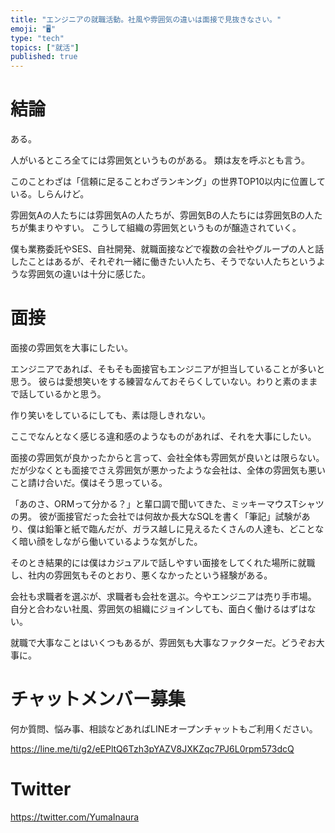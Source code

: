 ```yaml
---
title: "エンジニアの就職活動。社風や雰囲気の違いは面接で見抜きなさい。"
emoji: "🖥"
type: "tech"
topics: ["就活"]
published: true
---
```


# 結論

ある。

人がいるところ全てには雰囲気というものがある。
類は友を呼ぶとも言う。

このことわざは「信頼に足ることわざランキング」の世界TOP10以内に位置している。しらんけど。

雰囲気Aの人たちには雰囲気Aの人たちが、雰囲気Bの人たちには雰囲気Bの人たちが集まりやすい。
こうして組織の雰囲気というものが醸造されていく。

僕も業務委託やSES、自社開発、就職面接などで複数の会社やグループの人と話したことはあるが、それぞれ一緒に働きたい人たち、そうでない人たちというような雰囲気の違いは十分に感じた。

# 面接

面接の雰囲気を大事にしたい。

エンジニアであれば、そもそも面接官もエンジニアが担当していることが多いと思う。
彼らは愛想笑いをする練習なんておそらくしていない。わりと素のままで話しているかと思う。

作り笑いをしているにしても、素は隠しきれない。

ここでなんとなく感じる違和感のようなものがあれば、それを大事にしたい。

面接の雰囲気が良かったからと言って、会社全体も雰囲気が良いとは限らない。
だが少なくとも面接でさえ雰囲気が悪かったような会社は、全体の雰囲気も悪いこと請け合いだ。僕はそう思っている。

「あのさ、ORMって分かる？」と輩口調で聞いてきた、ミッキーマウスTシャツの男。
彼が面接官だった会社では何故か長大なSQLを書く「筆記」試験があり、僕は鉛筆と紙で臨んだが、ガラス越しに見えるたくさんの人達も、どことなく暗い顔をしながら働いているような気がした。

そのとき結果的には僕はカジュアルで話しやすい面接をしてくれた場所に就職し、社内の雰囲気もそのとおり、悪くなかったという経験がある。

会社も求職者を選ぶが、求職者も会社を選ぶ。今やエンジニアは売り手市場。
自分と合わない社風、雰囲気の組織にジョインしても、面白く働けるはずはない。

就職で大事なことはいくつもあるが、雰囲気も大事なファクターだ。どうぞお大事に。





<!-- Update From Qiita API -->

# チャットメンバー募集


何か質問、悩み事、相談などあればLINEオープンチャットもご利用ください。

https://line.me/ti/g2/eEPltQ6Tzh3pYAZV8JXKZqc7PJ6L0rpm573dcQ





# Twitter


https://twitter.com/YumaInaura


<!-- Update From Qiita API -->



